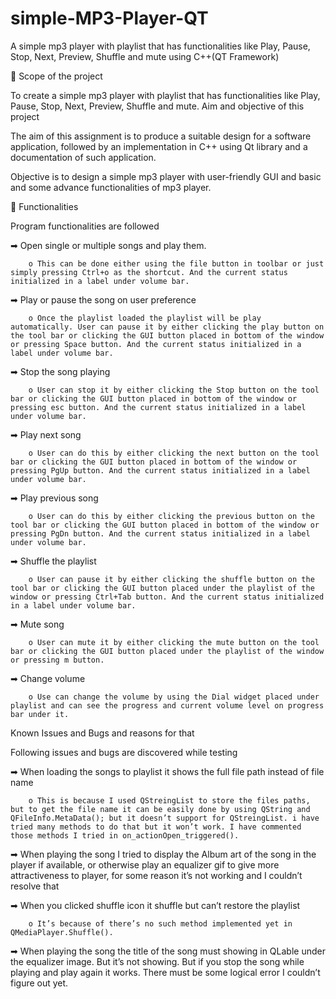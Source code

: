 # simple-MP3-Player-QT
A simple mp3 player with playlist that has functionalities like Play, Pause, Stop, Next, Preview, Shuffle and mute using C++(QT Framework)

💎 Scope of the project

To create a simple mp3 player with playlist that has functionalities like Play, Pause, Stop, Next, Preview, Shuffle and mute.
Aim and objective of this project

The aim of this assignment is to produce a suitable design for a software application, followed by an implementation in C++ using Qt library and a documentation of such application.

Objective is to design a simple mp3 player with user-friendly GUI and basic and some advance functionalities of mp3 player.

💎 Functionalities

Program functionalities are followed

➡ Open single or multiple songs and play them.

        o This can be done either using the file button in toolbar or just simply pressing Ctrl+o as the shortcut. And the current status initialized in a label under volume bar.

➡ Play or pause the song on user preference

        o Once the playlist loaded the playlist will be play automatically. User can pause it by either clicking the play button on the tool bar or clicking the GUI button placed in bottom of the window or pressing Space button. And the current status initialized in a label under volume bar.

➡ Stop the song playing

        o User can stop it by either clicking the Stop button on the tool bar or clicking the GUI button placed in bottom of the window or pressing esc button. And the current status initialized in a label under volume bar.

➡ Play next song

        o User can do this by either clicking the next button on the tool bar or clicking the GUI button placed in bottom of the window or pressing PgUp button. And the current status initialized in a label under volume bar.

➡ Play previous song

        o User can do this by either clicking the previous button on the tool bar or clicking the GUI button placed in bottom of the window or pressing PgDn button. And the current status initialized in a label under volume bar.

➡ Shuffle the playlist

        o User can pause it by either clicking the shuffle button on the tool bar or clicking the GUI button placed under the playlist of the window or pressing Ctrl+Tab button. And the current status initialized in a label under volume bar.

➡ Mute song

        o User can mute it by either clicking the mute button on the tool bar or clicking the GUI button placed under the playlist of the window or pressing m button.

➡ Change volume

        o Use can change the volume by using the Dial widget placed under playlist and can see the progress and current volume level on progress bar under it.

Known Issues and Bugs and reasons for that

Following issues and bugs are discovered while testing

➡ When loading the songs to playlist it shows the full file path instead of file name

        o This is because I used QStreingList to store the files paths, but to get the file name it can be easily done by using QString and QFileInfo.MetaData(); but it doesn’t support for QStreingList. i have tried many methods to do that but it won’t work. I have commented those methods I tried in on_actionOpen_triggered().

➡ When playing the song I tried to display the Album art of the song in the player if available, or otherwise play an equalizer gif to give more attractiveness to player, for some reason it’s not working and I couldn’t resolve that

➡ When you clicked shuffle icon it shuffle but can’t restore the playlist

        o It’s because of there’s no such method implemented yet in QMediaPlayer.Shuffle().

➡ When playing the song the title of the song must showing in QLable under the equalizer image. But it’s not showing. But if you stop the song while playing and play again it works. There must be some logical error I couldn’t figure out yet.
